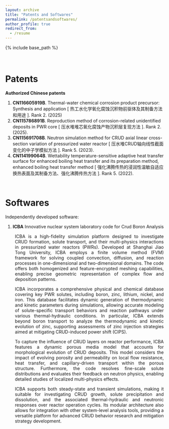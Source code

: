 ```yaml
---
layout: archive
title: "Patents and Softwares"
permalink: /patentsandsoftwares/
author_profile: true
redirect_from:
  - /resume
---
```


{% include base_path %}

<div style="height: 1.5em;"></div>

Patents
===
**Authorized Chinese patents**
1. **CN116605919B**. Thermal-water chemical corrosion product precursor: Synthesis and application [ 热工水化学氧化腐蚀沉积物前驱体及其制备方法和用途 ]. Rank 2. (2025)
2. **CN115786891B**. Reproduction method of corrosion-related unidentified deposits in PWR core [ 压水堆堆芯氧化腐蚀产物沉积层复现方法 ]. Rank 2. (2025).
3. **CN115691708B**. Neutron simulation method for CRUD axial linear cross-section variation of pressurized water reactor [ 压水堆CRUD轴向线性截面变化的中子学模拟方法 ]. Rank 5. (2023).
4. **CN114199064B**. Wettability temperature-sensitive adaptive heat transfer surface for enhanced boiling heat transfer and its preparation method, enhanced boiling heat transfer method [ 强化沸腾传热的浸润性温敏自适应换热表面及其制备方法、强化沸腾传热方法 ]. Rank 5. (2022).

<div style="height: 1.0em;"></div>

Softwares
===
Independently developed software:

1. **ICBA** Innovative nuclear system laboratory code for Crud Boron Analysis

<div style="padding-left: 2.2em; text-align: justify;">
ICBA is a high-fidelity simulation platform designed to investigate CRUD formation, solute transport, and their multi-physics interactions in pressurized water reactors (PWRs). Developed at Shanghai Jiao Tong University, ICBA employs a finite volume method (FVM) framework for solving coupled convection, diffusion, and reaction processes in one-dimensional and two-dimensional domains. The code offers both homogenized and feature-encrypted meshing capabilities, enabling precise geometric representation of complex flow and deposition patterns.
</div>
<div style="height: 1.0em;"></div>
<div style="padding-left: 2.2em; text-align: justify;">
ICBA incorporates a comprehensive physical and chemical database covering key PWR solutes, including boron, zinc, lithium, nickel, and iron. This database facilitates dynamic generation of thermodynamic and kinetic parameters during simulations, allowing accurate modeling of solute-specific transport behaviors and reaction pathways under various thermal-hydraulic conditions. In particular, ICBA extends beyond boron transport to analyze the thermodynamic and kinetic evolution of zinc, supporting assessments of zinc injection strategies aimed at mitigating CRUD-induced power shift (CIPS).
</div>
<div style="height: 1.0em;"></div>
<div style="padding-left: 2.2em; text-align: justify;">
To capture the influence of CRUD layers on reactor performance, ICBA features a dynamic porous media model that accounts for morphological evolution of CRUD deposits. This model considers the impact of evolving porosity and permeability on local flow resistance, heat transfer, and capillary-driven transport within the porous structure. Furthermore, the code resolves fine-scale solute distributions and evaluates their feedback on neutron physics, enabling detailed studies of localized multi-physics effects.
</div>
<div style="height: 1.0em;"></div>
<div style="padding-left: 2.2em; text-align: justify;">
ICBA supports both steady-state and transient simulations, making it suitable for investigating CRUD growth, solute precipitation and dissolution, and the associated thermal-hydraulic and neutronic responses over reactor operation cycles. Its modular architecture also allows for integration with other system-level analysis tools, providing a versatile platform for advanced CRUD behavior research and mitigation strategy development.
</div>
